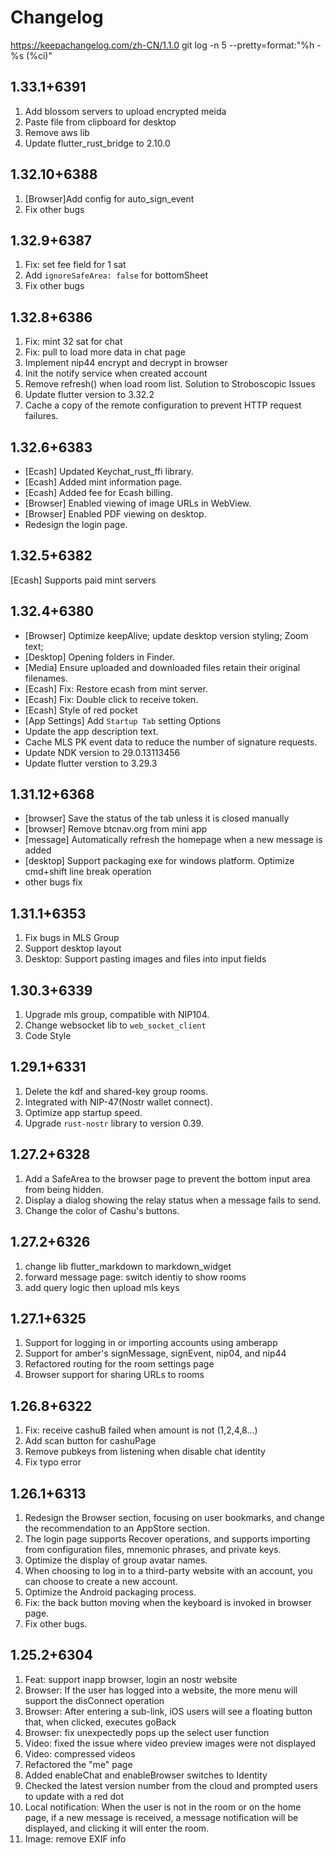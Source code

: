 # Changelog
https://keepachangelog.com/zh-CN/1.1.0
git log -n 5 --pretty=format:"%h - %s (%ci)"

## 1.33.1+6391
1. Add blossom servers to upload encrypted meida
2. Paste file from clipboard for desktop
3. Remove aws lib
4. Update flutter_rust_bridge to 2.10.0

## 1.32.10+6388
1. [Browser]Add config for auto_sign_event
2. Fix other bugs

## 1.32.9+6387
1. Fix: set fee field for 1 sat
2. Add `ignoreSafeArea: false` for bottomSheet
3. Fix other bugs


## 1.32.8+6386
1. Fix: mint 32 sat for chat
2. Fix: pull to load more data in chat page
3. Implement nip44 encrypt and decrypt in browser
4. Init the notify service when created account
5. Remove refresh() when load room list. Solution to Stroboscopic Issues
6. Update flutter version to 3.32.2
7. Cache a copy of the remote configuration to prevent HTTP request failures.

## 1.32.6+6383
- [Ecash] Updated Keychat_rust_ffi library.
- [Ecash] Added mint information page.
- [Ecash] Added fee for Ecash billing.
- [Browser] Enabled viewing of image URLs in WebView.
- [Browser] Enabled PDF viewing on desktop.
- Redesign the login page.

## 1.32.5+6382
[Ecash] Supports paid mint servers

## 1.32.4+6380
- [Browser] Optimize keepAlive; update desktop version styling; Zoom text;
- [Desktop] Opening folders in Finder.
- [Media] Ensure uploaded and downloaded files retain their original filenames.
- [Ecash] Fix: Restore ecash from mint server.
- [Ecash] Fix: Double click to receive token.
- [Ecash] Style of red pocket
- [App Settings] Add `Startup Tab` setting Options
- Update the app description text.
- Cache MLS PK event data to reduce the number of signature requests.
- Update NDK version to 29.0.13113456
- Update flutter verstion to 3.29.3

## 1.31.12+6368
- [browser] Save the status of the tab unless it is closed manually
- [browser] Remove btcnav.org from mini app
- [message] Automatically refresh the homepage when a new message is added
- [desktop] Support packaging exe for windows platform. Optimize cmd+shift line break operation
- other bugs fix

## 1.31.1+6353
1. Fix bugs in MLS Group
2. Support desktop layout
3. Desktop: Support pasting images and files into input fields

## 1.30.3+6339
1. Upgrade mls group, compatible with NIP104.
2. Change websocket lib to `web_socket_client`
3. Code Style

## 1.29.1+6331
1. Delete the kdf and shared-key group rooms.
2. Integrated with NIP-47(Nostr wallet connect).
3. Optimize app startup speed.
4. Upgrade `rust-nostr` library to version 0.39.

## 1.27.2+6328
1. Add a SafeArea to the browser page to prevent the bottom input area from being hidden.
2. Display a dialog showing the relay status when a message fails to send.
3. Change the color of Cashu's buttons.


## 1.27.2+6326
1. change lib flutter_markdown to markdown_widget
2. forward message page: switch identiy to show rooms
3. add query logic then upload mls keys

## 1.27.1+6325
1. Support for logging in or importing accounts using amberapp
2. Support for amber's signMessage, signEvent, nip04, and nip44
3. Refactored routing for the room settings page
4. Browser support for sharing URLs to rooms

## 1.26.8+6322
1. Fix: receive cashuB failed when amount is not (1,2,4,8...)
2. Add scan button for cashuPage
3. Remove pubkeys from listening when disable chat identity
4. Fix typo error

## 1.26.1+6313
1. Redesign the Browser section, focusing on user bookmarks, and change the recommendation to an AppStore section.
2. The login page supports Recover operations, and supports importing from configuration files, mnemonic phrases, and private keys.
3. Optimize the display of group avatar names.
4. When choosing to log in to a third-party website with an account, you can choose to create a new account.
5. Optimize the Android packaging process.
6. Fix: the back button moving when the keyboard is invoked in browser page.
7. Fix other bugs.

## 1.25.2+6304
1. Feat: support inapp browser, login an nostr website
2. Browser: If the user has logged into a website, the more menu will support the disConnect operation
3. Browser: After entering a sub-link, iOS users will see a floating button that, when clicked, executes goBack
4. Browser: fix unexpectedly pops up the select user function
5. Video: fixed the issue where video preview images were not displayed
6. Video: compressed videos
7. Refactored the "me" page
8. Added enableChat and enableBrowser switches to Identity
9. Checked the latest version number from the cloud and prompted users to update with a red dot
10. Local notification: When the user is not in the room or on the home page, if a new message is received, a message notification will be displayed, and clicking it will enter the room.
11. Image: remove EXIF info